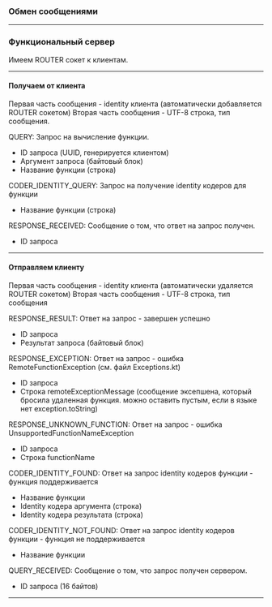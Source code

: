 ### Обмен сообщениями

----

### Функциональный сервер

Имеем ROUTER сокет к клиентам.

----

#### Получаем от клиента

Первая часть сообщения - identity клиента (автоматически добавляется ROUTER сокетом)
Вторая часть сообщения - UTF-8 строка, тип сообщения.

QUERY: Запрос на вычисление функции.

 - ID запроса (UUID, генерируется клиентом)
 - Аргумент запроса (байтовый блок)
 - Название функции (строка)

CODER_IDENTITY_QUERY: Запрос на получение identity кодеров для функции

 - Название функции (строка)
 
RESPONSE_RECEIVED: Сообщение о том, что ответ на запрос получен.
 
 - ID запроса

----

#### Отправляем клиенту

Первая часть сообщения - identity клиента (автоматически удаляется ROUTER сокетом)
Вторая часть сообщения - UTF-8 строка, тип сообщения

RESPONSE_RESULT: Ответ на запрос - завершен успешно

 - ID запроса
 - Результат запроса (байтовый блок)
 
RESPONSE_EXCEPTION: Ответ на запрос - ошибка RemoteFunctionException (см. файл Exceptions.kt)

- ID запроса
- Строка remoteExceptionMessage (сообщение эксепшена, который бросила удаленная функция. можно оставить пустым, если в языке нет exception.toString)

RESPONSE_UNKNOWN_FUNCTION: Ответ на запрос - ошибка UnsupportedFunctionNameException
- ID запроса
- Строка functionName
 
CODER_IDENTITY_FOUND: Ответ на запрос identity кодеров функции - функция поддерживается

 - Название функции
 - Identity кодера аргумента (строка)
 - Identity кодера результата (строка)
 
CODER_IDENTITY_NOT_FOUND: Ответ на запрос identity кодеров функции - функция не поддерживается

 - Название функции
 
QUERY_RECEIVED: Сообщение о том, что запрос получен сервером.

 - ID запроса (16 байтов)

----